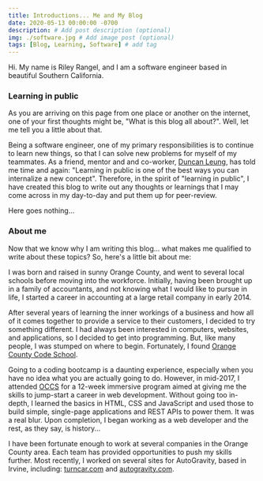 ```yaml
---
title: Introductions... Me and My Blog
date: 2020-05-13 00:00:00 -0700
description: # Add post description (optional)
img: ./software.jpg # Add image post (optional)
tags: [Blog, Learning, Software] # add tag
---
```


Hi. My name is Riley Rangel, and I am a software engineer based in beautiful Southern California.

### Learning in public

As you are arriving on this page from one place or another on the internet, one of your first thoughts might be, "What is this blog all about?". Well, let me tell you a little about that.

Being a software engineer, one of my primary responsibilities is to continue to learn new things, so that I can solve new problems for myself of my teammates. As a friend, mentor and and co-worker, [Duncan Leung](https://duncanleung.com/), has told me time and again: "Learning in public is one of the best ways you can internalize a new concept". Therefore, in the spirit of "learning in public", I have created this blog to write out any thoughts or learnings that I may come across in my day-to-day and put them up for peer-review.

Here goes nothing...

### About me

Now that we know why I am writing this blog... what makes me qualified to write about these topics? So, here's a little bit about me:

I was born and raised in sunny Orange County, and went to several local schools before moving into the workforce. Initially, having been brought up in a family of accountants, and not knowing what I would like to pursue in life, I started a career in accounting at a large retail company in early 2014.

After several years of learning the inner workings of a business and how all of it comes together to provide a service to their customers, I decided to try something different. I had always been interested in computers, websites, and applications, so I decided to get into programming. But, like many people, I was stumped on where to begin. Fortunately, I found [Orange County Code School](https://www.yelp.com/biz/orange-county-code-school-newport-beach).

Going to a coding bootcamp is a daunting experience, especially when you have no idea what you are actually going to do. However, in mid-2017, I attended [OCCS](https://www.yelp.com/biz/orange-county-code-school-newport-beach) for a 12-week immersive program aimed at giving me the skills to jump-start a career in web development. Without going too in-depth, I learned the basics in HTML, CSS and JavaScript and used those to build simple, single-page applications and REST APIs to power them. It was a real blur. Upon completion, I began working as a web developer and the rest, as they say, is history...

I have been fortunate enough to work at several companies in the Orange County area. Each team has provided opportunities to push my skills further. Most recently, I worked on several sites for AutoGravity, based in Irvine, including: [turncar.com](https://turncar.com) and [autogravity.com](https://www.autogravity.com).
